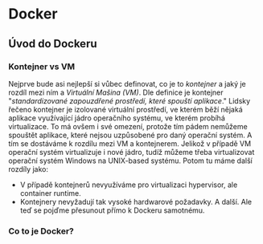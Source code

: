 # Docker
## Úvod do Dockeru
### Kontejner vs VM
  Nejprve bude asi nejlepší si vůbec definovat, co je to *kontejner* a jaký je rozdíl mezi ním a *Virtuální Mašina (VM)*.
Dle definice je kontejner "*standardizované zapouzdřené prostředí, které spouští aplikace*." Lidsky řečeno kontejner je izolované virtuální prostředí, ve kterém běží nějaká aplikace využívající jádro operačního systému, ve kterém probíhá virtualizace.
To má ovšem i své omezení, protože tím pádem nemůžeme spouštět aplikace, které nejsou uzpůsobené pro daný operační systém. A tím se dostáváme k rozdílu mezi VM a kontejnerem. Jelikož v případě VM operační systém virtualizuje i nové jádro, tudíž můžeme třeba virtualizovat operační systém Windows na UNIX-based systému. Potom tu máme další rozdíly jako:
- V případě kontejnerů nevyužíváme pro virtualizaci hypervisor, ale container runtime.
- Kontejnery nevyžadují tak vysoké hardwarové požadavky.
A další. Ale teď se pojďme přesunout přímo k Dockeru samotnému.

### Co to je Docker?
